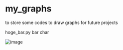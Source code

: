 # my_graphs
to store some codes to draw graphs for future projects

hoge_bar.py
bar char

![image](https://github.com/user-attachments/assets/3cdccc05-33a1-4344-919b-142e3108d6dc)


